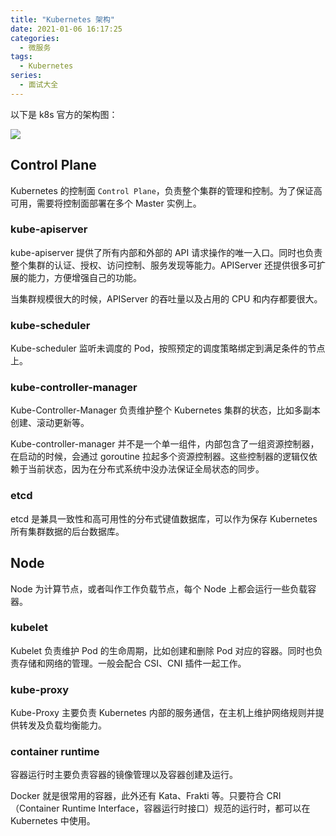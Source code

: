 ```yaml
---
title: "Kubernetes 架构"
date: 2021-01-06 16:17:25
categories:
  - 微服务
tags:
  - Kubernetes
series:	
  - 面试大全
---
```


以下是 k8s 官方的架构图：

![](../../assets/k8s/components-of-kubernetes.png)

<!--more-->

## Control Plane

Kubernetes 的控制面 `Control Plane`，负责整个集群的管理和控制。为了保证高可用，需要将控制面部署在多个 Master 实例上。

### kube-apiserver

kube-apiserver 提供了所有内部和外部的 API 请求操作的唯一入口。同时也负责整个集群的认证、授权、访问控制、服务发现等能力。APIServer 还提供很多可扩展的能力，方便增强自己的功能。

当集群规模很大的时候，APIServer 的吞吐量以及占用的 CPU 和内存都要很大。

### kube-scheduler

Kube-scheduler 监听未调度的 Pod，按照预定的调度策略绑定到满足条件的节点上。

### kube-controller-manager

Kube-Controller-Manager 负责维护整个 Kubernetes 集群的状态，比如多副本创建、滚动更新等。

Kube-controller-manager 并不是一个单一组件，内部包含了一组资源控制器，在启动的时候，会通过 goroutine 拉起多个资源控制器。这些控制器的逻辑仅依赖于当前状态，因为在分布式系统中没办法保证全局状态的同步。

### etcd

etcd 是兼具一致性和高可用性的分布式键值数据库，可以作为保存 Kubernetes 所有集群数据的后台数据库。

## Node

Node 为计算节点，或者叫作工作负载节点，每个 Node 上都会运行一些负载容器。

### kubelet

Kubelet 负责维护 Pod 的生命周期，比如创建和删除 Pod 对应的容器。同时也负责存储和网络的管理。一般会配合 CSI、CNI 插件一起工作。

### kube-proxy

Kube-Proxy 主要负责 Kubernetes 内部的服务通信，在主机上维护网络规则并提供转发及负载均衡能力。

### container runtime

容器运行时主要负责容器的镜像管理以及容器创建及运行。

Docker 就是很常用的容器，此外还有 Kata、Frakti 等。只要符合 CRI（Container Runtime Interface，容器运行时接口）规范的运行时，都可以在 Kubernetes 中使用。